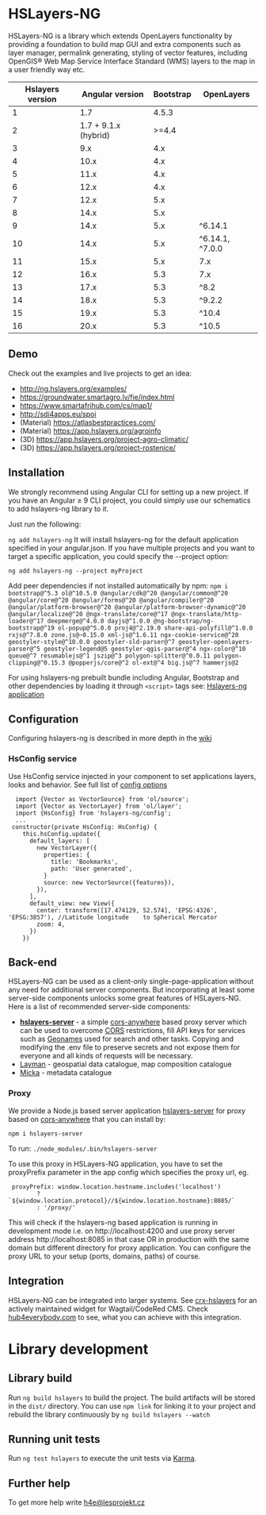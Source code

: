 # HSLayers-NG

HSLayers-NG is a library which extends OpenLayers functionality by providing a foundation to build map GUI and extra components such as layer manager, permalink generating, styling of vector features, including OpenGIS® Web Map Service Interface Standard (WMS) layers to the map in a user friendly way etc.


| Hslayers version | Angular version     | Bootstrap   | OpenLayers
| ---------------- | -----------------   |------------ |-----------
| 1                | 1.7                 | 4.5.3       |
| 2                | 1.7 + 9.1.x (hybrid)| >=4.4       |
| 3                | 9.x                 | 4.x         |
| 4                | 10.x                | 4.x         |
| 5                | 11.x                | 4.x         |
| 6                | 12.x                | 4.x         |
| 7                | 12.x                | 5.x         |
| 8                | 14.x                | 5.x         |
| 9                | 14.x                | 5.x         | ^6.14.1
| 10               | 14.x                | 5.x         | ^6.14.1, ^7.0.0
| 11               | 15.x                | 5.x         | 7.x
| 12               | 16.x                | 5.3         | 7.x
| 13               | 17.x                | 5.3         | ^8.2
| 14               | 18.x                | 5.3         | ^9.2.2
| 15               | 19.x                | 5.3         | ^10.4
| 16               | 20.x                | 5.3         | ^10.5

## Demo

Check out the examples and live projects to get an idea:  
* http://ng.hslayers.org/examples/
* https://groundwater.smartagro.lv/fie/index.html
* https://www.smartafrihub.com/cs/map1/
* http://sdi4apps.eu/spoi
* (Material) https://atlasbestpractices.com/
* (Material) https://app.hslayers.org/agroinfo
* (3D) https://app.hslayers.org/project-agro-climatic/
* (3D) https://app.hslayers.org/project-rostenice/

## Installation

We strongly recommend using Angular CLI for setting up a new project. If you have an Angular ≥ 9 CLI project, you could simply use our schematics to add hslayers-ng library to it.

Just run the following:

`ng add hslayers-ng`
It will install hslayers-ng for the default application specified in your angular.json. If you have multiple projects and you want to target a specific application, you could specify the --project option:

`ng add hslayers-ng --project myProject`

Add peer dependencies if not installed automatically by npm:
`npm i bootstrap@^5.3 ol@^10.5.0 @angular/cdk@^20 @angular/common@^20 @angular/core@^20 @angular/forms@^20 @angular/compiler@^20 @angular/platform-browser@^20 @angular/platform-browser-dynamic@^20 @angular/localize@^20 @ngx-translate/core@^17 @ngx-translate/http-loader@^17 deepmerge@^4.0.0 dayjs@^1.0.0 @ng-bootstrap/ng-bootstrap@^19 ol-popup@^5.0.0 proj4@^2.19.0 share-api-polyfill@^1.0.0 rxjs@^7.8.0 zone.js@~0.15.0 xml-js@^1.6.11 ngx-cookie-service@^20 geostyler-style@^10.0.0 geostyler-sld-parser@^7 geostyler-openlayers-parser@^5 geostyler-legend@5 geostyler-qgis-parser@^4 ngx-color@^10 queue@^7 resumablejs@^1 jszip@^3 polygon-splitter@^0.0.11 polygon-clipping@^0.15.3 @popperjs/core@^2 ol-ext@^4 big.js@^7 hammerjs@2`

For using hslayers-ng prebuilt bundle including Angular, Bootstrap and other dependencies by loading it through `<script>` tags see: [Hslayers-ng application](https://github.com/hslayers/hslayers-ng/tree/develop/projects/hslayers-app)

## Configuration

Configuring hslayers-ng is described in more depth in the [wiki](https://github.com/hslayers/hslayers-ng/wiki)

### HsConfig service
Use HsConfig service injected in your component to set applications layers, looks and behavior. See full list of [config options](https://github.com/hslayers/hslayers-ng/wiki/App-config-parameters)
```
  import {Vector as VectorSource} from 'ol/source';
  import {Vector as VectorLayer} from 'ol/layer';
  import {HsConfig} from 'hslayers-ng/config';
  ...
 constructor(private HsConfig: HsConfig) {
    this.hsConfig.update({
      default_layers: [
        new VectorLayer({
          properties: {
            title: 'Bookmarks',
            path: 'User generated',
          }
          source: new VectorSource({features}),
        }),
      ],
      default_view: new View({
        center: transform([17.474129, 52.574], 'EPSG:4326', 'EPSG:3857'), //Latitude longitude    to Spherical Mercator
        zoom: 4,
      })
    })
```

## Back-end
HSLayers-NG can be used as a client-only single-page-application without any need for additional server components. But incorporating at least some server-side components unlocks some great features of HSLayers-NG. Here is a list of recommended server-side components:

+ **[hslayers-server](./projects/hslayers-server)** - a simple [cors-anywhere](https://www.npmjs.com/package/cors-anywhere) based proxy server which can be used to overcome [CORS](https://developer.mozilla.org/en-US/docs/Web/HTTP/CORS) restrictions, fill API keys for services such as [Geonames](https://www.geonames.org/) used for search and other tasks. Copying and modifying the .env file to preserve secrets and not expose them for everyone and all kinds of requests will be necessary.
+ [Layman](https://github.com/LayerManager/layman) - geospatial data catalogue, map composition catalogue
+ [Micka](https://github.com/hsrs-cz/Micka) - metadata catalogue

### Proxy
We provide a Node.js based server application [hslayers-server](https://www.npmjs.com/package/hslayers-server) for proxy based on [cors-anywhere](https://github.com/Rob--W/cors-anywhere) that you can install by:
```
npm i hslayers-server
```
To run:
`./node_modules/.bin/hslayers-server`

To use this proxy in HSLayers-NG application, you have to set the proxyPrefix parameter in the app config 
which specifies the proxy url, eg.

```
 proxyPrefix: window.location.hostname.includes('localhost')
        ? `${window.location.protocol}//${window.location.hostname}:8085/`
        : '/proxy/'
```
This will check if the hslayers-ng based application is running in development mode i.e. on http://localhost:4200 and use proxy server address http://localhost:8085 in that case OR in production with the same domain but different directory for proxy application. You can configure the proxy URL to your setup (ports, domains, paths) of course. 

## Integration
HSLayers-NG can be integrated into larger systems.
See [crx-hslayers](https://github.com/hslayers/crx-hslayers) for an actively maintained widget for Wagtail/CodeRed CMS. Check [hub4everybody.com](https://hub4everybody.com/) to see, what you can achieve with this integration.

# Library development 

## Library build

Run `ng build hslayers` to build the project. The build artifacts will be stored in the `dist/` directory. You can use `npm link` for linking it to your project and rebuild the library continuously by `ng build hslayers --watch`

## Running unit tests

Run `ng test hslayers` to execute the unit tests via [Karma](https://karma-runner.github.io).

## Further help

To get more help write h4e@lesprojekt.cz

